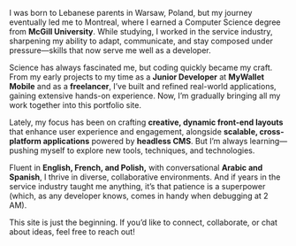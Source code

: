 I was born to Lebanese parents in Warsaw, Poland, but my journey eventually led me to Montreal, where I earned a Computer Science degree from **McGill University**. While studying, I worked in the service industry, sharpening my ability to adapt, communicate, and stay composed under pressure—skills that now serve me well as a developer.

Science has always fascinated me, but coding quickly became my craft. From my early projects to my time as a **Junior Developer** at **MyWallet Mobile** and as a **freelancer**, I’ve built and refined real-world applications, gaining extensive hands-on experience. Now, I’m gradually bringing all my work together into this portfolio site.

Lately, my focus has been on crafting **creative, dynamic front-end layouts** that enhance user experience and engagement, alongside **scalable, cross-platform applications** powered by **headless CMS**. But I’m always learning—pushing myself to explore new tools, techniques, and technologies.

Fluent in **English, French, and Polish,** with conversational **Arabic and Spanish**, I thrive in diverse, collaborative environments. And if years in the service industry taught me anything, it’s that patience is a superpower (which, as any developer knows, comes in handy when debugging at 2 AM).

This site is just the beginning. If you’d like to connect, collaborate, or chat about ideas, feel free to reach out!
